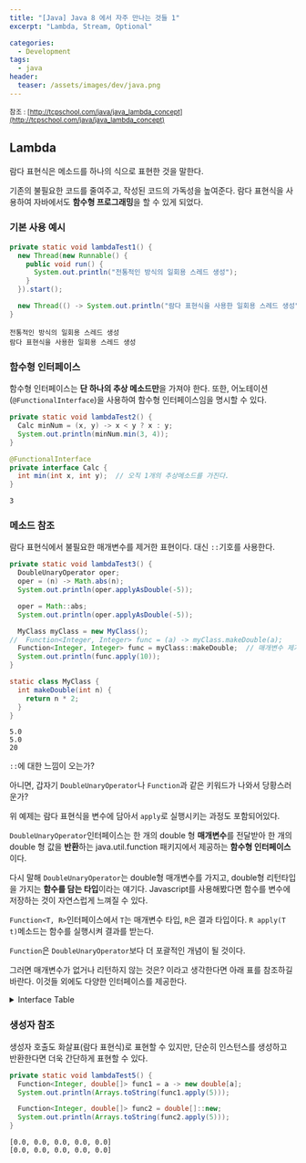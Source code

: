 ```yaml
---
title: "[Java] Java 8 에서 자주 만나는 것들 1"
excerpt: "Lambda, Stream, Optional"

categories:
  - Development
tags:
  - java
header:
  teaser: /assets/images/dev/java.png
---
```


<small>참조 : [http://tcpschool.com/java/java_lambda_concept](http://tcpschool.com/java/java_lambda_concept)</small>

## Lambda

람다 표현식은 메소드를 하나의 식으로 표현한 것을 말한다.

기존의 불필요한 코드를 줄여주고, 작성된 코드의 가독성을 높여준다. 람다 표현식을 사용하여 자바에서도 **함수형 프로그래밍**을 할 수 있게 되었다.

### 기본 사용 예시

```java
private static void lambdaTest1() {
  new Thread(new Runnable() {
    public void run() {
      System.out.println("전통적인 방식의 일회용 스레드 생성");
    }
  }).start();

  new Thread(() -> System.out.println("람다 표현식을 사용한 일회용 스레드 생성")).start();
}
```

```
전통적인 방식의 일회용 스레드 생성
람다 표현식을 사용한 일회용 스레드 생성
```

### 함수형 인터페이스

함수형 인터페이스는 **단 하나의 추상 메소드만**을 가져야 한다. 또한, 어노테이션(`@FunctionalInterface`)을 사용하여 함수형 인터페이스임을 명시할 수 있다.

```java
private static void lambdaTest2() {
  Calc minNum = (x, y) -> x < y ? x : y;
  System.out.println(minNum.min(3, 4));
}

@FunctionalInterface
private interface Calc {
  int min(int x, int y);  // 오직 1개의 추상메소드를 가진다.
}
```

```shell
3
```

### 메소드 참조

람다 표현식에서 불필요한 매개변수를 제거한 표현이다. 대신 `::`기호를 사용한다.

```java
private static void lambdaTest3() {
  DoubleUnaryOperator oper;
  oper = (n) -> Math.abs(n);
  System.out.println(oper.applyAsDouble(-5));

  oper = Math::abs;
  System.out.println(oper.applyAsDouble(-5));

  MyClass myClass = new MyClass();
//  Function<Integer, Integer> func = (a) -> myClass.makeDouble(a);
  Function<Integer, Integer> func = myClass::makeDouble;  // 매개변수 제거
  System.out.println(func.apply(10));
}

static class MyClass {
  int makeDouble(int n) {
    return n * 2;
  }
}
```

```shell
5.0
5.0
20
```

`::`에 대한 느낌이 오는가?

아니면, 갑자기 `DoubleUnaryOperator`나 `Function`과 같은 키워드가 나와서 당황스러운가?

위 예제는 람다 표현식을 변수에 담아서 `apply`로 실행시키는 과정도 포함되어있다.

`DoubleUnaryOperator`인터페이스는 한 개의 double 형 **매개변수**를 전달받아 한 개의 double 형 값을 **반환**하는 java.util.function 패키지에서 제공하는 **함수형 인터페이스**이다.

다시 말해 `DoubleUnaryOperator`는 double형 매개변수를 가지고, double형 리턴타입을 가지는 **함수를 담는 타입**이라는 얘기다. Javascript를 사용해봤다면 함수를 변수에 저장하는 것이 자연스럽게 느껴질 수 있다.

`Function<T, R>`인터페이스에서 `T`는 매개변수 타입, `R`은 결과 타입이다. `R apply(T t)`메소드는 함수를 실행시켜 결과를 받는다.

`Function`은 `DoubleUnaryOperator`보다 더 포괄적인 개념이 될 것이다.

그러면 매개변수가 없거나 리턴하지 않는 것은? 이라고 생각한다면 아래 표를 참조하길 바란다. 이것들 외에도 다양한 인터페이스를 제공한다.

<details>

<summary>Interface Table</summary>

<table>
  <tbody>
    <tr>
      <td><code>Supplier</code></td>
      <td>()</td>
      <td>-></td>
      <td>x</td>
    </tr>
    <tr>
      <td><code>Consumer</code></td>
      <td>x</td>
      <td>-></td>
      <td>()</td>
    </tr>
    <tr>
      <td><code>Callable</code></td>
      <td>()</td>
      <td>-></td>
      <td>x throws exception</td>
    </tr>
    <tr>
      <td><code>Runnable</code></td>
      <td>()</td>
      <td>-></td>
      <td>()</td>
    </tr>
    <tr>
      <td><code>Function</code></td>
      <td>x</td>
      <td>-></td>
      <td>y</td>
    </tr>
    <tr>
      <td><code>BiFunction</code></td>
      <td>x,y</td>
      <td>-></td>
      <td>z</td>
    </tr>
    <tr>
      <td><code>Predicate</code></td>
      <td>x</td>
      <td>-></td>
      <td>boolean</td>
    </tr>
    <tr>
      <td><code>UnaryOperator</code></td>
      <td>x1</td>
      <td>-></td>
      <td>x2</td>
    </tr>
    <tr>
      <td><code>BinaryOperator</code></td>
      <td>x1,x2</td>
      <td>-></td>
      <td>x3</td>
    </tr>
  </tbody>
</table>

<small>참조 : <a href="https://stackoverflow.com/questions/29945627/java-8-lambda-void-argument">https://stackoverflow.com/questions/29945627/java-8-lambda-void-argument</a></small>

</details>

### 생성자 참조

생성자 호출도 화살표(람다 표현식)로 표현할 수 있지만, 단순히 인스턴스를 생성하고 반환한다면 더욱 간단하게 표현할 수 있다.

```java
private static void lambdaTest5() {
  Function<Integer, double[]> func1 = a -> new double[a];
  System.out.println(Arrays.toString(func1.apply(5)));

  Function<Integer, double[]> func2 = double[]::new;
  System.out.println(Arrays.toString(func2.apply(5)));
}
```

```shell
[0.0, 0.0, 0.0, 0.0, 0.0]
[0.0, 0.0, 0.0, 0.0, 0.0]
```
